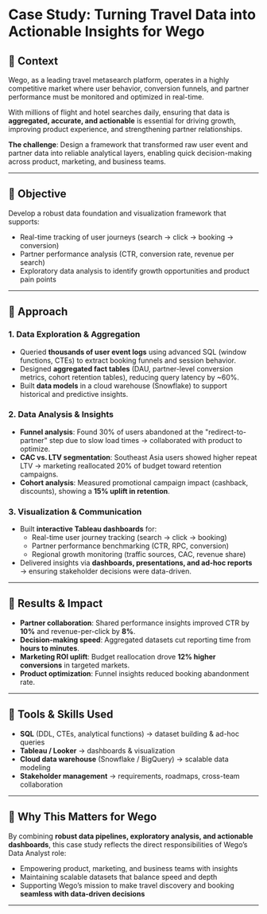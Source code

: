 # Case Study: Turning Travel Data into Actionable Insights for Wego

## 🔎 Context  
Wego, as a leading travel metasearch platform, operates in a highly competitive market where user behavior, conversion funnels, and partner performance must be monitored and optimized in real-time.  

With millions of flight and hotel searches daily, ensuring that data is **aggregated, accurate, and actionable** is essential for driving growth, improving product experience, and strengthening partner relationships.  

**The challenge**: Design a framework that transformed raw user event and partner data into reliable analytical layers, enabling quick decision-making across product, marketing, and business teams.  

---

## 🔎 Objective  
Develop a robust data foundation and visualization framework that supports:  
- Real-time tracking of user journeys (search → click → booking → conversion)  
- Partner performance analysis (CTR, conversion rate, revenue per search)  
- Exploratory data analysis to identify growth opportunities and product pain points  

---

## 🔎 Approach  

### 1. Data Exploration & Aggregation  
- Queried **thousands of user event logs** using advanced SQL (window functions, CTEs) to extract booking funnels and session behavior.  
- Designed **aggregated fact tables** (DAU, partner-level conversion metrics, cohort retention tables), reducing query latency by ~60%.  
- Built **data models** in a cloud warehouse (Snowflake) to support historical and predictive insights.  

### 2. Data Analysis & Insights  
- **Funnel analysis**: Found 30% of users abandoned at the "redirect-to-partner" step due to slow load times → collaborated with product to optimize.  
- **CAC vs. LTV segmentation**: Southeast Asia users showed higher repeat LTV → marketing reallocated 20% of budget toward retention campaigns.  
- **Cohort analysis**: Measured promotional campaign impact (cashback, discounts), showing a **15% uplift in retention**.  

### 3. Visualization & Communication  
- Built **interactive Tableau dashboards** for:  
  - Real-time user journey tracking (search → click → booking)  
  - Partner performance benchmarking (CTR, RPC, conversion)  
  - Regional growth monitoring (traffic sources, CAC, revenue share)  
- Delivered insights via **dashboards, presentations, and ad-hoc reports** → ensuring stakeholder decisions were data-driven.  

---

## 🔎 Results & Impact  
- **Partner collaboration**: Shared performance insights improved CTR by **10%** and revenue-per-click by **8%**.  
- **Decision-making speed**: Aggregated datasets cut reporting time from **hours to minutes**.  
- **Marketing ROI uplift**: Budget reallocation drove **12% higher conversions** in targeted markets.  
- **Product optimization**: Funnel insights reduced booking abandonment rate.  

---

## 🔎 Tools & Skills Used  
- **SQL** (DDL, CTEs, analytical functions) → dataset building & ad-hoc queries  
- **Tableau / Looker** → dashboards & visualization  
- **Cloud data warehouse** (Snowflake / BigQuery) → scalable data modeling  
- **Stakeholder management** → requirements, roadmaps, cross-team collaboration

---

## 🔎 Why This Matters for Wego  
By combining **robust data pipelines, exploratory analysis, and actionable dashboards**, this case study reflects the direct responsibilities of Wego’s Data Analyst role:  
- Empowering product, marketing, and business teams with insights  
- Maintaining scalable datasets that balance speed and depth  
- Supporting Wego’s mission to make travel discovery and booking **seamless with data-driven decisions**  

---
